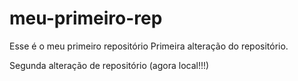 # meu-primeiro-rep
Esse é o meu primeiro repositório
Primeira alteração do repositório.


Segunda alteração de repositório (agora local!!!)
